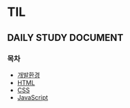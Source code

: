 # TIL
## DAILY STUDY DOCUMENT

### 목차
- [개발환경](./etting)
- [HTML](./HTML)
- [CSS](./CSS)
- [JavaScript](./JavaScript)
